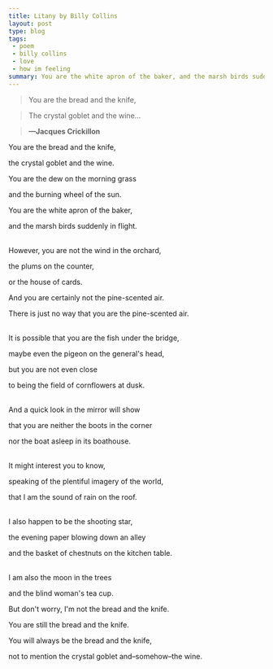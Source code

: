 ```yaml
---
title: Litany by Billy Collins
layout: post
type: blog
tags:
 - poem
 - billy collins
 - love
 - how im feeling 
summary: You are the white apron of the baker, and the marsh birds suddenly in flight. However, you are not the wind in the orchard, the plums on the counter, or the house of cards.
---
```


> You are the bread and the knife,

> The crystal goblet and the wine...

> **&mdash;Jacques Crickillon**

You are the bread and the knife,

the crystal goblet and the wine.

You are the dew on the morning grass

and the burning wheel of the sun.

You are the white apron of the baker,

and the marsh birds suddenly in flight.
<br /><br />

However, you are not the wind in the orchard,

the plums on the counter,

or the house of cards.

And you are certainly not the pine-scented air.

There is just no way that you are the pine-scented air.
<br /><br />

It is possible that you are the fish under the bridge,

maybe even the pigeon on the general's head,

but you are not even close

to being the field of cornflowers at dusk.
<br /><br />

And a quick look in the mirror will show

that you are neither the boots in the corner

nor the boat asleep in its boathouse.
<br /><br />

It might interest you to know,

speaking of the plentiful imagery of the world,

that I am the sound of rain on the roof.
<br /><br />

I also happen to be the shooting star,

the evening paper blowing down an alley

and the basket of chestnuts on the kitchen table.
<br /><br />

I am also the moon in the trees

and the blind woman's tea cup.

But don't worry, I'm not the bread and the knife.

You are still the bread and the knife.

You will always be the bread and the knife,

not to mention the crystal goblet and&ndash;somehow&ndash;the wine.